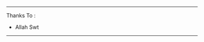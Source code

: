 ----------------------------------------------------------------------
Thanks To :                                
- Allah Swt          
----------------------------------------------------------------------
